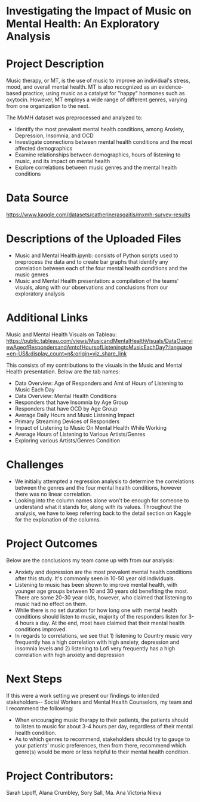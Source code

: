 # Investigating the Impact of Music on Mental Health: An Exploratory Analysis

# Project Description

Music therapy, or MT, is the use of music to improve an individual's stress, mood, and overall mental health. MT is also recognized as an evidence-based practice, using music as a catalyst for "happy" hormones such as oxytocin. However, MT employs a wide range of different genres, varying from one organization to the next.

The MxMH dataset was preprocessed and analyzed to:
- Identify the most prevalent mental health conditions, among Anxiety, Depression, Insomnia, and OCD 
- Investigate connections between mental health conditions and the most affected demographics
- Examine relationships between demographics, hours of listening to music, and its impact on mental health
- Explore correlations between music genres and the mental health conditions

# Data Source
https://www.kaggle.com/datasets/catherinerasgaitis/mxmh-survey-results

# Descriptions of the Uploaded Files
- Music and Mental Health.ipynb: consists of Python scripts used to preprocess the data and to create bar graphs that identify any correlation between each of the four mental health conditions and the music genres
- Music and Mental Health presentation: a compilation of the teams' visuals, along with our observations and conclusions from our exploratory analysis 

# Additional Links
Music and Mental Health Visuals on Tableau: https://public.tableau.com/views/MusicandMentalHealthVisuals/DataOverviewAgeofRespondersandAmtofHoursofListeningtoMusicEachDay?:language=en-US&:display_count=n&:origin=viz_share_link

This consists of my contributions to the visuals in the Music and Mental Health presentation. Below are the tab names:
- Data Overview: Age of Responders and Amt of Hours of Listening to Music Each Day
- Data Overview: Mental Health Conditions
- Responders that have Insomnia by Age Group
- Responders that have OCD by Age Group
- Average Daily Hours and Music Listening Impact
- Primary Streaming Devices of Responders
- Impact of Listening to Music On Mental Health While Working 
- Average Hours of Listening to Various Artists/Genres 
- Exploring various Artists/Genres Condition 

# Challenges
- We initially attempted a regression analysis to determine the correlations between the genres and the four mental health conditions, however there was no linear correlation.
- Looking into the column names alone won't be enough for someone to understand what it stands for, along with its values. Throughout the analysis, we have to keep referring back to the detail section on Kaggle for the explanation of the columns.

# Project Outcomes
Below are the conclusions my team came up with from our analysis:
- Anxiety and depression are the most prevalent mental health conditions after this study. It's commonly seen in 10-50 year old individuals.
- Listening to music has been shown to improve mental health, with younger age groups between 10 and 30 years old benefiting the most. There are some 20-30 year olds, however, who claimed that listening to music had no effect on them.
- While there is no set duration for how long one with mental health conditions should listen to music, majority of the responders listen for 3-4 hours a day. At the end, most have claimed that their mental health conditions improved.
- In regards to correlations, we see that 1) listening to Country music very frequently has a high correlation with high anxiety, depression and insomnia levels and 2) listening to Lofi very frequently has a high correlation with high anxiety and depression 

# Next Steps
If this were a work setting we present our findings to intended stakeholders-- Social Workers and Mental Health Counselors, my team and I recommend the following: 
- When encouraging music therapy to their patients, the patients should to listen to music for about 3-4 hours per day, regardless of their mental health condition.
- As to which genres to recommend, stakeholders should try to gauge to your patients’ music preferences, then from there, recommend which genre(s) would be more or less helpful to their mental health condition.

# Project Contributors:
Sarah Lipoff, Alana Crumbley, Sory Sall, Ma. Ana Victoria Nieva
